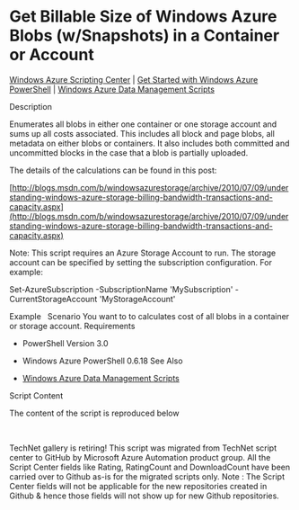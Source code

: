 ﻿Get Billable Size of Windows Azure Blobs (w/Snapshots) in a Container or Account
================================================================================

            

[Windows Azure Scripting Center](http://www.windowsazure.com/en-us/documentation/scripts) |
[Get Started with Windows Azure PowerShell](http://go.microsoft.com/fwlink/?linkid=320929&clcid=0x409) |
[Windows Azure Data Management Scripts](http://www.windowsazure.com/en-us/documentation/scripts/index/?solution=data-management&service=all)

Description

Enumerates all blobs in either one container or one storage account and sums up all costs associated. This includes all block and page blobs, all metadata on either blobs or containers. It also includes both committed and uncommitted blocks in the case that
 a blob is partially uploaded.


The details of the calculations can be found in this post:


[http://blogs.msdn.com/b/windowsazurestorage/archive/2010/07/09/understanding-windows-azure-storage-billing-bandwidth-transactions-and-capacity.aspx](http://blogs.msdn.com/b/windowsazurestorage/archive/2010/07/09/understanding-windows-azure-storage-billing-bandwidth-transactions-and-capacity.aspx)


Note: This script requires an Azure Storage Account to run. The storage account can be specified by setting the subscription configuration. For example:


Set-AzureSubscription -SubscriptionName 'MySubscription' -CurrentStorageAccount 'MyStorageAccount'

Example
 
Scenario
You want to to calculates cost of all blobs in a container or storage account.
Requirements

  *  PowerShell Version 3.0 
  *  Windows Azure PowerShell 0.6.18 
See Also

  *  [Windows Azure Data Management Scripts](http://www.windowsazure.com/en-us/documentation/scripts/index/?solution=data-management&service=all)

Script Content

The content of the script is reproduced below

 

        
    
TechNet gallery is retiring! This script was migrated from TechNet script center to GitHub by Microsoft Azure Automation product group. All the Script Center fields like Rating, RatingCount and DownloadCount have been carried over to Github as-is for the migrated scripts only. Note : The Script Center fields will not be applicable for the new repositories created in Github & hence those fields will not show up for new Github repositories.
